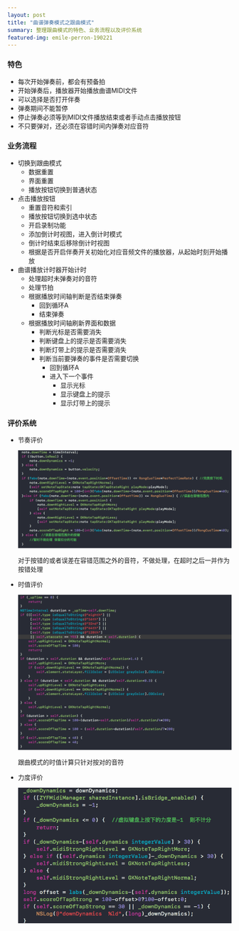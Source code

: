 ```yaml
---
layout: post
title: "曲谱弹奏模式之跟曲模式"
summary: 整理跟曲模式的特色、业务流程以及评价系统
featured-img: emile-perron-190221
---
```

### 特色

  - 每次开始弹奏前，都会有预备拍
  - 开始弹奏后，播放器开始播放曲谱MIDI文件
  - 可以选择是否打开伴奏
  - 弹奏期间不能暂停
  - 停止弹奏必须等到MIDI文件播放结束或者手动点击播放按钮
  - 不只要弹对，还必须在容错时间内弹奏对应音符
  
### 业务流程

- 切换到跟曲模式
    - 数据重置
    - 界面重置
    - 播放按钮切换到普通状态
- 点击播放按钮
    - 重置音符和索引
    - 播放按钮切换到选中状态
    - 开启录制功能
    - 添加倒计时视图，进入倒计时模式
    - 倒计时结束后移除倒计时视图
    - 根据是否开启伴奏开关初始化对应音频文件的播放器，从起始时刻开始播放
- 曲谱播放计时器开始计时
    - 处理超时未弹奏对的音符
    - 处理节拍
    - 根据播放时间轴判断是否结束弹奏
        - 回到循环A
        - 结束弹奏
    - 根据播放时间轴刷新界面和数据
        - 判断光标是否需要消失
        - 判断键盘上的提示是否需要消失
        - 判断灯带上的提示是否需要消失
        - 判断当前要弹奏的事件是否需要切换
            - 回到循环A
            - 进入下一个事件
                - 显示光标
                - 显示键盘上的提示
                - 显示灯带上的提示

### 评价系统

- 节奏评价

    ![跟曲模式节奏评价](/assets/img/posts/曲谱弹奏模式之跟曲模式/跟曲模式节奏评价.png)

    对于按错的或者误差在容错范围之外的音符，不做处理，在超时之后一并作为按错处理
    
- 时值评价

    ![自由模式时值算法代码](/assets/img/posts/曲谱弹奏模式之自由模式/时值评价.png)
    
    跟曲模式的时值计算只针对按对的音符
    
- 力度评价

    ![自由模式力度评价](/assets/img/posts/曲谱弹奏模式之自由模式/力度评价.png)
